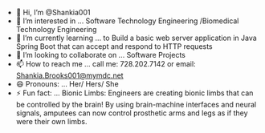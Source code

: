 - 👋 Hi, I’m @Shankia001
- 👀 I’m interested in ... Software Technology Engineering /Biomedical Technology Engineering
- 🌱 I’m currently learning ... to Build a basic web server application in Java Spring Boot that can accept and respond to HTTP requests
- 💞️ I’m looking to collaborate on ... Software Projects
- 📫 How to reach me ... call me: 728.202.7142 or email: Shankia.Brooks001@mymdc.net
- 😄 Pronouns: ... Her/ Hers/ She
- ⚡ Fun fact: ... Bionic Limbs: Engineers are creating bionic limbs that can be controlled by the brain! By using brain-machine interfaces and neural signals, amputees can now control prosthetic arms and legs as if they were their own limbs.

<!---
Shankia001/Shankia001 is a ✨ special ✨ repository because its `README.md` (this file) appears on your GitHub profile.
You can click the Preview link to take a look at your changes.
--->
